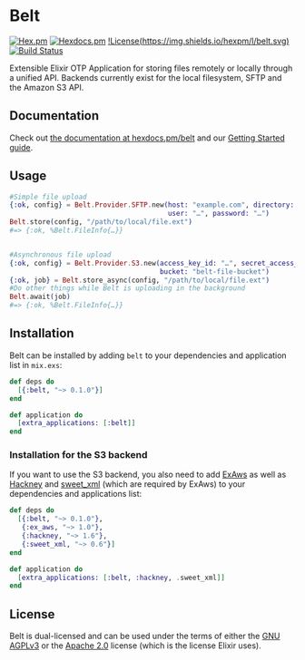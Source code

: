 # Belt
[![Hex.pm](https://img.shields.io/hexpm/v/belt.svg)](https://hex.pm/packages/ex_aws)
[![Hexdocs.pm](https://img.shields.io/badge/hexdocs-release-blue.svg)](https://hexdocs.pm/belt/getting-started.html)
[!License(https://img.shields.io/hexpm/l/belt.svg)](https://bitbucket.org/pentacent/belt/src/master/LICENSE)
[![Build Status](https://img.shields.io/bitbucket/pipelines/pentacent/belt.svg)](https://bitbucket.org/pentacent/belt/addon/pipelines/home)

Extensible Elixir OTP Application for storing files remotely or locally through
a unified API. Backends currently exist for the local filesystem, SFTP and
the Amazon S3 API.


## Documentation
Check out [the documentation at hexdocs.pm/belt](https://hexdocs.pm/belt) and our [Getting Started guide](https://hexdocs.pm/belt/getting-started.html).


## Usage
```elixir
#Simple file upload
{:ok, config} = Belt.Provider.SFTP.new(host: "example.com", directory: "/var/files",
                                       user: "…", password: "…")
Belt.store(config, "/path/to/local/file.ext")
#=> {:ok, %Belt.FileInfo{…}}


#Asynchronous file upload
{:ok, config} = Belt.Provider.S3.new(access_key_id: "…", secret_access_key: "…",
                                     bucket: "belt-file-bucket")
{:ok, job} = Belt.store_async(config, "/path/to/local/file.ext")
#Do other things while Belt is uploading in the background
Belt.await(job)
#=> {:ok, %Belt.FileInfo{…}}
```


## Installation
Belt can be installed by adding `belt` to your dependencies and application
list in `mix.exs`:

```elixir
def deps do
  [{:belt, "~> 0.1.0"}]
end

def application do
  [extra_applications: [:belt]]
end
```

### Installation for the S3 backend
If you want to use the S3 backend, you also need to add [ExAws](https://github.com/CargoSense/ex_aws) as well as [Hackney](https://hex.pm/packages/hackney) and [sweet_xml](https://hex.pm/packages/sweet_xml) (which are required by ExAws) to your dependencies and applications list:
```elixir
def deps do
  [{:belt, "~> 0.1.0"},
   {:ex_aws, "~> 1.0"},
   {:hackney, "~> 1.6"},
   {:sweet_xml, "~> 0.6"}]
end

def application do
  [extra_applications: [:belt, :hackney, .sweet_xml]]
end
```

## License
Belt is dual-licensed and can be used under the terms of either the [GNU AGPLv3](https://www.gnu.org/licenses/agpl-3.0.en.html) or the [Apache 2.0](https://www.apache.org/licenses/LICENSE-2.0.html) license (which is the license Elixir uses).
